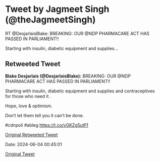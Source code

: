 # Tweet by Jagmeet Singh (@theJagmeetSingh)

RT @DesjarlaisBlake: BREAKING: OUR @NDP PHARMACARE ACT HAS PASSED IN PARLIAMENT‼️

Starting with insulin,  diabetic equipment and supplies…

## Retweeted Tweet

**Blake Desjarlais (@DesjarlaisBlake):** BREAKING: OUR @NDP PHARMACARE ACT HAS PASSED IN PARLIAMENT‼️

Starting with insulin,  diabetic equipment and supplies and contraceptives for those who need it .

Hope, love &amp; optimism.

Don’t let them tell you it can’t be done.  

#cdnpoli #ableg https://t.co/vGKZg5utFf

[Original Retweeted Tweet](https://x.com/DesjarlaisBlake/status/1797775687543292138)

Date: 2024-06-04 00:45:01

[Original Tweet](https://x.com/theJagmeetSingh/status/1797791634199101534)
